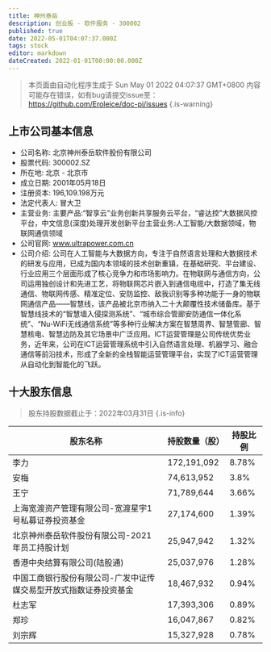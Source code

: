 ```yaml
---
title: 神州泰岳
description: 创业板 - 软件服务 - 300002
published: true
date: 2022-05-01T04:07:37.000Z
tags: stock
editor: markdown
dateCreated: 2022-01-01T00:00:00.000Z
---
```


> 本页面由自动化程序生成于 Sun May 01 2022 04:07:37 GMT+0800
> 内容可能存在错误，如有bug请提交issue至：https://github.com/Eroleice/doc-pi/issues
{.is-warning}

## 上市公司基本信息
- 公司名称: 北京神州泰岳软件股份有限公司
- 股票代码: 300002.SZ
- 所在地: 北京 - 北京市
- 成立日期: 2001年05月18日
- 注册资本: 196,109.198万元
- 法定代表人: 冒大卫
- 主营业务: 主要产品:“智享云”业务创新共享服务云平台，“睿达控”大数据风控平台，中文信息(深度)处理开发创新平台主营业务:人工智能/大数据领域，物联网通信领域
- 公司官网: www.ultrapower.com.cn
- 公司介绍: 公司在人工智能与大数据方向，专注于自然语言处理和大数据技术的研发与应用，已成为国内本领域的技术创新重镇，在基础研究、平台建设、行业应用三个层面形成了核心竞争力和市场影响力。在物联网与通信方向，公司运用独创设计和先进工艺，将物联网芯片嵌入到通信电缆中，打造了集无线通信、物联网传感、精准定位、安防监控、敌我识别等多种功能于一身的物联网通信产品——智慧线，该产品被北京市纳入二十大颠覆性技术储备库。基于智慧线技术的“智慧墙入侵探测系统”、“城市综合管廊安防通信一体化系统”、“Nu-WiFi无线通信系统”等多种行业解决方案在智慧周界、智慧管廊、智慧核电、智慧边防及其它场景中广泛应用。ICT运营管理是公司传统优势业务，近年来，公司在ICT运营管理系统中引入自然语言处理、机器学习、融合通信等前沿技术，形成了全新的全栈智能运营管理平台，实现了ICT运营管理从自动化到智能化的飞跃。


## 十大股东信息
> 股东持股数据截止于：2022年03月31日
{.is-info}

| 股东名称 | 持股数量（股） | 持股比例 |
| --- | --- | --- |
| 李力 | 172,191,092 | 8.78% |
| 安梅 | 74,613,952 | 3.8% |
| 王宁 | 71,789,644 | 3.66% |
| 上海宽渡资产管理有限公司-宽渡星宇1号私募证券投资基金 | 27,174,600 | 1.39% |
| 北京神州泰岳软件股份有限公司-2021年员工持股计划 | 25,947,942 | 1.32% |
| 香港中央结算有限公司(陆股通) | 25,037,976 | 1.28% |
| 中国工商银行股份有限公司-广发中证传媒交易型开放式指数证券投资基金 | 18,467,932 | 0.94% |
| 杜志军 | 17,393,306 | 0.89% |
| 郑珍 | 16,047,867 | 0.82% |
| 刘宗辉 | 15,327,928 | 0.78% |




